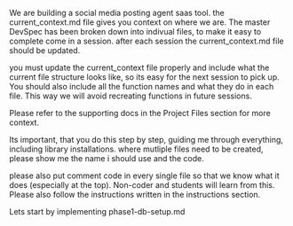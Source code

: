 We are building a social media posting agent saas tool. 
the current_context.md file gives you context on where we are. The master DevSpec has been broken down into indivual files, to make it easy to complete come in a session. after each session the current_context.md file should be updated. 

you must update the current_context file properly and include what the current file structure looks like, so its easy for the next session to pick up. You should also include all the function names and what they do in each file. This way we will avoid recreating functions in future sessions. 

Please refer to the supporting docs in the Project Files section for more context. 

Its important, that you do this step by step, guiding me through everything, including library installations. where mutliple files need to be created, please show me the name i should use and the code. 

please also put comment code in every single file so that we know what it does (especially at the top). Non-coder and students will learn from this. Please also follow the instructions written in the instructions section. 

Lets start by implementing phase1-db-setup.md